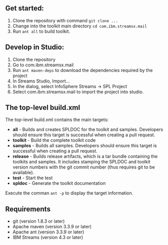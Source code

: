 ## Get started:

1.  Clone the repository with command `git clone ...`
2.  Change into the toolkit main directory `cd com.ibm.streamsx.mail`
3.  Run `ant all` to build toolkit.

## Develop in Studio:

1.  Clone the repository
2.  Go to com.ibm.streamsx.mail
3.  Run `ant maven-deps` to download the dependencies required by the project
3.  In Streams Studio, Import...
5.  In the dialog, select InfoSphere Streams -> SPL Project
6.  Select com.ibm.streamsx.mail to import the project into studio.

## The top-level build.xml

The top-level build.xml contains the main targets:

* **all** - Builds and creates SPLDOC for the toolkit and samples. Developers should ensure this target is successful when creating a pull request.
* **toolkit** - Build the complete toolkit code
* **samples** - Builds all samples. Developers should ensure this target is successful when creating a pull request.
* **release** - Builds release artifacts, which is a tar bundle containing the toolkits and samples. It includes stamping the SPLDOC and toolkit version numbers with the git commit number (thus requires git to be available).
* **test** - Start the test
* **spldoc** - Generate the toolkit documentation

Execute the comman `ant -p` to display the target information.

## Requirements

* git (version 1.8.3 or later)
* Apache maven (version 3.3.9 or later)
* Apache ant (version 3.3.9 or later)
* IBM Streams (version 4.3 or later)

